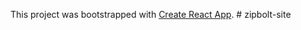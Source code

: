 This project was bootstrapped with [Create React App](https://github.com/facebook/create-react-app).
#   z i p b o l t - s i t e  
 
